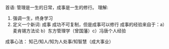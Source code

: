 首语: 
  管理是一生的日常，成事是一生的修行。
  理解:
  1. 强调一生，终身学习
  2. 定义一个新词: 成事
     成功不可复制，但是成事可以修行
     成事的经验来自于：a）麦肯锡方法论 b）东方管理学（曾国藩）c）冯唐个人经验

成事心法：
  知己/知人/知为人处事/知智慧（成大事业）
